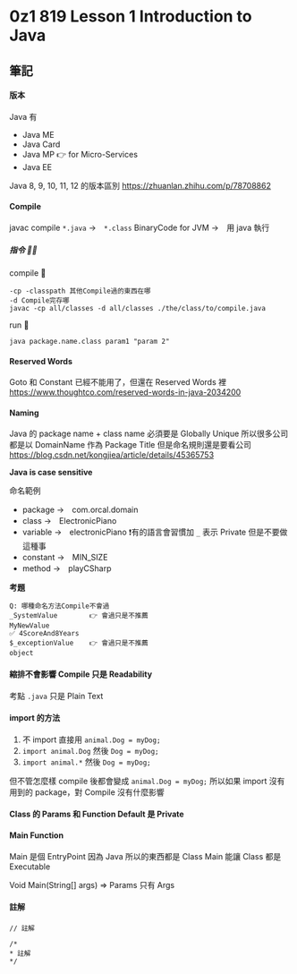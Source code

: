 # 0z1 819 Lesson 1 Introduction to Java

## 筆記

#### 版本
Java 有
- Java ME
- Java Card
- Java MP    👉 for Micro-Services
- Java EE 

Java 8, 9, 10, 11, 12  的版本區別
https://zhuanlan.zhihu.com/p/78708862

#### Compile
javac compile `*.java`  →　`*.class` BinaryCode for JVM   →　用 java 執行

##### 指令 👨‍💻
compile 🔧
```
-cp -classpath 其他Compile過的東西在哪
-d Compile完存哪
javac -cp all/classes -d all/classes ./the/class/to/compile.java
```

run 🚀
```
java package.name.class param1 "param 2"
```

#### Reserved Words
Goto 和 Constant 已經不能用了，但還在 Reserved Words 裡
https://www.thoughtco.com/reserved-words-in-java-2034200

#### Naming
Java 的 package name + class name 必須要是 Globally Unique
所以很多公司都是以 DomainName 作為 Package Title
但是命名規則還是要看公司
https://blog.csdn.net/kongjiea/article/details/45365753


**Java is case sensitive**

命名範例
- package   →　com.orcal.domain
- class     →　ElectronicPiano
- variable  →　electronicPiano  ❗有的語言會習慣加 `_` 表示 Private 但是不要做這種事
- constant  →　MIN_SIZE
- method    →　playCSharp

**考題**
```
Q: 哪種命名方法Compile不會過
_SystemValue        👉 會過只是不推薦
MyNewValue
✅ 4ScoreAnd8Years
$_exceptionValue    👉 會過只是不推薦
object 
```

#### 縮排不會影響 Compile 只是 Readability
考點
`.java`  只是 Plain Text

#### import 的方法

1. 不 import  直接用 `animal.Dog = myDog;`
2. `import animal.Dog` 然後 `Dog = myDog;`
3. `import animal.*` 然後 `Dog = myDog;`

但不管怎麼樣 compile 後都會變成 `animal.Dog = myDog;` 
所以如果 import 沒有用到的 package，對 Compile 沒有什麼影響

#### Class 的 Params 和 Function Default 是 Private

#### Main Function
Main 是個 EntryPoint
因為 Java 所以的東西都是 Class
Main 能讓 Class 都是 Executable

Void Main(String[] args) => Params 只有 Args

#### 註解

```
// 註解

/*
* 註解
*/
```
